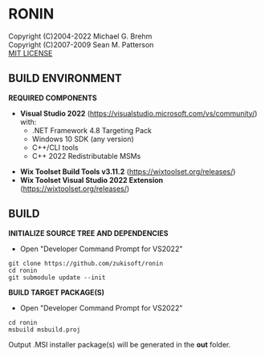# RONIN  

Copyright (C)2004-2022 Michael G. Brehm    
Copyright (C)2007-2009 Sean M. Patterson   
[MIT LICENSE](https://opensource.org/licenses/MIT)   
   
## BUILD ENVIRONMENT
**REQUIRED COMPONENTS**   
* __Visual Studio 2022__ (https://visualstudio.microsoft.com/vs/community/) with:  
   * .NET Framework 4.8 Targeting Pack 
   * Windows 10 SDK (any version)
   * C++/CLI tools
   * C++ 2022 Redistributable MSMs
<!-- -->
* __Wix Toolset Build Tools v3.11.2__ (https://wixtoolset.org/releases/)   
* __Wix Toolset Visual Studio 2022 Extension__ (https://wixtoolset.org/releases/)   
   
## BUILD
**INITIALIZE SOURCE TREE AND DEPENDENCIES**
* Open "Developer Command Prompt for VS2022"   
```
git clone https://github.com/zukisoft/ronin
cd ronin
git submodule update --init
```
   
**BUILD TARGET PACKAGE(S)**   
* Open "Developer Command Prompt for VS2022"   
```
cd ronin
msbuild msbuild.proj
```
   
Output .MSI installer package(s) will be generated in the __out__ folder.   
